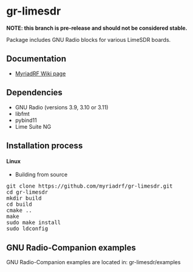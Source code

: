 # gr-limesdr

**NOTE: this branch is pre-release and should not be considered stable.**

Package includes GNU Radio blocks for various LimeSDR boards.

## Documentation

* [MyriadRF Wiki page](https://wiki.myriadrf.org/Gr-limesdr_Plugin_for_GNURadio)

## Dependencies
 
* GNU Radio (versions 3.9, 3.10 or 3.11)
* libfmt
* pybind11
* Lime Suite NG

## Installation process

#### Linux

* Building from source
<pre>
git clone https://github.com/myriadrf/gr-limesdr.git
cd gr-limesdr
mkdir build
cd build
cmake ..
make
sudo make install
sudo ldconfig
</pre>

## GNU Radio-Companion examples

GNU Radio-Companion examples are located in:
gr-limesdr/examples
